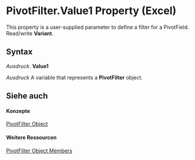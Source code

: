 
# PivotFilter.Value1 Property (Excel)

This property is a user-supplied parameter to define a filter for a PivotField. Read/write  **Variant**.


## Syntax

 _Ausdruck_. **Value1**

 _Ausdruck_ A variable that represents a **PivotFilter** object.


## Siehe auch


#### Konzepte


[PivotFilter Object](70c27dc9-2c19-47d2-307b-808507039d94.md)
#### Weitere Ressourcen


[PivotFilter Object Members](http://msdn.microsoft.com/library/a1be2481-9d14-cc49-8a1b-187048f0d179%28Office.15%29.aspx)